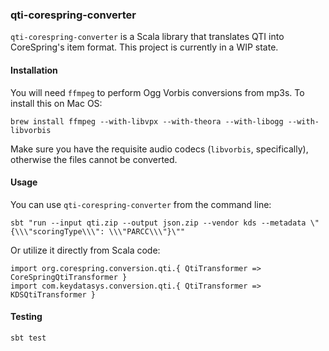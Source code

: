 ### qti-corespring-converter

`qti-corespring-converter` is a Scala library that translates QTI into CoreSpring's item format. This project is 
currently in a WIP state.

#### Installation

You will need `ffmpeg` to perform Ogg Vorbis conversions from mp3s. To install this on Mac OS:

    brew install ffmpeg --with-libvpx --with-theora --with-libogg --with-libvorbis

Make sure you have the requisite audio codecs (`libvorbis`, specifically), otherwise the files cannot be converted.

#### Usage

You can use `qti-corespring-converter` from the command line:

    sbt "run --input qti.zip --output json.zip --vendor kds --metadata \"{\\\"scoringType\\\": \\\"PARCC\\\"}\""
    

Or utilize it directly from Scala code:

    import org.corespring.conversion.qti.{ QtiTransformer => CoreSpringQtiTransformer }
    import com.keydatasys.conversion.qti.{ QtiTransformer => KDSQtiTransformer }

    
#### Testing

    sbt test